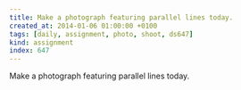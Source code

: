 ```yaml
---
title: Make a photograph featuring parallel lines today.
created_at: 2014-01-06 01:00:00 +0100
tags: [daily, assignment, photo, shoot, ds647]
kind: assignment
index: 647
---
```


Make a photograph featuring parallel lines today.

